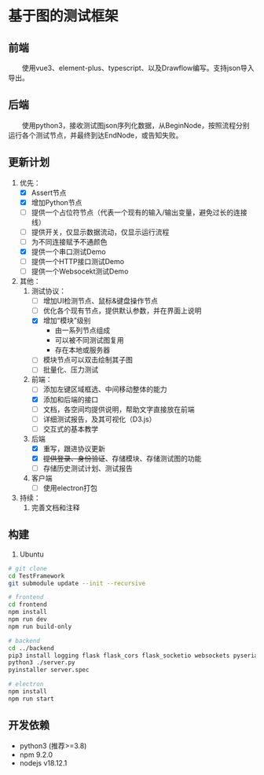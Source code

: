 # 基于图的测试框架
## 前端
&emsp;&emsp;使用vue3、element-plus、typescript、以及Drawflow编写。支持json导入导出。
## 后端
&emsp;&emsp;使用python3，接收测试图json序列化数据，从BeginNode，按照流程分别运行各个测试节点，并最终到达EndNode，或告知失败。
## 更新计划
1. 优先：
    - [x] Assert节点
    - [x] 增加Python节点
    - [ ] 提供一个占位符节点（代表一个现有的输入/输出变量，避免过长的连接线）
    - [ ] 提供开关，仅显示数据流动，仅显示运行流程
    - [ ] 为不同连接赋予不通颜色
    - [x] 提供一个串口测试Demo
    - [ ] 提供一个HTTP接口测试Demo
    - [ ] 提供一个Websocekt测试Demo
1. 其他：
    1. 测试协议：
        - [ ] 增加UI检测节点、鼠标&键盘操作节点
        - [ ] 优化各个现有节点，提供默认参数，并在界面上说明
        - [x] 增加“模块”级别
            - 由一系列节点组成
            - 可以被不同测试图复用
            - 存在本地或服务器
        - [ ] 模块节点可以双击绘制其子图
        - [ ] 批量化、压力测试
    1. 前端：
        - [ ] 添加左键区域框选、中间移动整体的能力
        - [x] 添加和后端的接口
        - [ ] 文档，各空间均提供说明，帮助文字直接放在前端
        - [ ] 详细测试报告，及其可视化（D3.js）
        - [ ] 交互式的基本教学
    1. 后端
        - [x] 重写，跟进协议更新
        - [x] ~~提供登录、身份验证~~、存储模块、存储测试图的功能
        - [ ] 存储历史测试计划、测试报告
    1. 客户端
        - [ ] 使用electron打包
1. 持续：
    1. 完善文档和注释
## 构建
1. Ubuntu
```bash
# git clone
cd TestFramework
git submodule update --init --recursive

# frontend
cd frontend
npm install
npm run dev
npm run build-only

# backend
cd ../backend
pip3 install logging flask flask_cors flask_socketio websockets pyserial eventlet pyinstaller
python3 ./server.py
pyinstaller server.spec

# electron
npm install
npm run start
```
## 开发依赖
- python3 (推荐>=3.8)
- npm 9.2.0
- nodejs v18.12.1